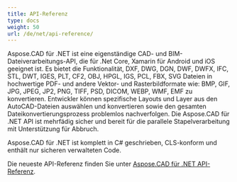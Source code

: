 ```yaml
---
title: API-Referenz
type: docs
weight: 50
url: /de/net/api-reference/
---
```


Aspose.CAD für .NET ist eine eigenständige CAD- und BIM-Dateiverarbeitungs-API, die für .Net Core, Xamarin für Android und iOS geeignet ist.
Es bietet die Funktionalität, DXF, DWG, DGN, DWF, DWFX, IFC, STL, DWT, IGES, PLT, CF2, OBJ, HPGL, IGS, PCL, FBX, SVG Dateien in hochwertige PDF- und andere Vektor- und Rasterbildformate wie: BMP, GIF, JPG, JPEG, JP2, PNG, TIFF, PSD, DICOM, WEBP, WMF, EMF zu konvertieren.
Entwickler können spezifische Layouts und Layer aus den AutoCAD-Dateien auswählen und konvertieren sowie den gesamten Dateikonvertierungsprozess problemlos nachverfolgen.
Die Aspose.CAD für .NET API ist mehrfädig sicher und bereit für die parallele Stapelverarbeitung mit Unterstützung für Abbruch.

Aspose.CAD für .NET ist komplett in C# geschrieben, CLS-konform und enthält nur sicheren verwalteten Code.

Die neueste API-Referenz finden Sie unter [Aspose.CAD für .NET API-Referenz](https://reference.aspose.com/cad/net/).
